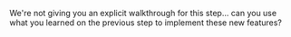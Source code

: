 We're not giving you an explicit walkthrough for this step... can you use what you learned on the previous step to implement these new features?
